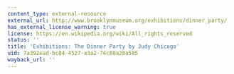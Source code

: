 ```yaml
---
content_type: external-resource
external_url: http://www.brooklynmuseum.org/exhibitions/dinner_party/
has_external_license_warning: true
license: https://en.wikipedia.org/wiki/All_rights_reserved
status: ''
title: 'Exhibitions: The Dinner Party by Judy Chicago'
uid: 7a392ead-bc84-4527-a3a2-74c88a28a585
wayback_url: ''
---
```

